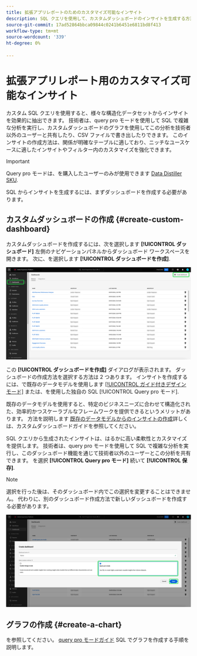 ```yaml
---
title: 拡張アプリレポートのためのカスタマイズ可能なインサイト
description: SQL クエリを使用して、カスタムダッシュボードのインサイトを生成する方法を説明します。
source-git-commit: 17ad52864bbca09844c0241b6451e6811bd8f413
workflow-type: tm+mt
source-wordcount: '339'
ht-degree: 0%

---
```


# 拡張アプリレポート用のカスタマイズ可能なインサイト

カスタム SQL クエリを使用すると、様々な構造化データセットからインサイトを効果的に抽出できます。 技術者は、query pro モードを使用して SQL で複雑な分析を実行し、カスタムダッシュボードのグラフを使用してこの分析を技術者以外のユーザーと共有したり、CSV ファイルで書き出したりできます。 このインサイトの作成方法は、関係が明確なテーブルに適しており、ニッチなユースケースに適したインサイトやフィルター内のカスタマイズを強化できます。

>[!IMPORTANT]
>
>Query pro モードは、を購入したユーザーのみが使用できます [Data Distiller SKU](../../../query-service/data-distiller/overview.md).

SQL からインサイトを生成するには、まずダッシュボードを作成する必要があります。

## カスタムダッシュボードの作成 {#create-custom-dashboard}

カスタムダッシュボードを作成するには、次を選択します **[!UICONTROL ダッシュボード]** 左側のナビゲーションパネルからダッシュボード ワークスペースを開きます。 次に、を選択します **[!UICONTROL ダッシュボードを作成]**.

![作成ダッシュボードがハイライト表示されたダッシュボードインベントリ。](../../images/customizable-insights/create-dashboard.png)

この **[!UICONTROL ダッシュボードを作成]** ダイアログが表示されます。 ダッシュボードの作成方法を選択する方法は 2 つあります。 インサイトを作成するには、で既存のデータモデルを使用します [[!UICONTROL ガイド付きデザインモード]](../../user-defined-dashboards.md) または、を使用した独自の SQL [!UICONTROL Query pro モード].

<!-- Maybe reference Guided design mode in other places on UDD doc. -->

既存のデータモデルを使用すると、特定のビジネスニーズに合わせて構造化された、効率的かつスケーラブルなフレームワークを提供できるというメリットがあります。 方法を説明します [既存のデータモデルからのインサイトの作成](../../user-defined-dashboards.md#create-widget)詳しくは、カスタムダッシュボードガイドを参照してください。

SQL クエリから生成されたインサイトは、はるかに高い柔軟性とカスタマイズを提供します。 技術者は、query pro モードを使用して SQL で複雑な分析を実行し、このダッシュボード機能を通じて技術者以外のユーザーとこの分析を共有できます。 を選択 **[!UICONTROL Query pro モード]** 続いて **[!UICONTROL 保存]**.

>[!NOTE]
>
>選択を行った後は、そのダッシュボード内でこの選択を変更することはできません。 代わりに、別のダッシュボード作成方法で新しいダッシュボードを作成する必要があります。

![この [!UICONTROL ダッシュボードを作成] 「Query pro」モードと「保存」がハイライト表示されたダイアログ](../../images/customizable-insights/query-pro-mode.png)

## グラフの作成 {#create-a-chart}

を参照してください。 [query pro モードガイド](./query-pro-mode.md) SQL でグラフを作成する手順を説明します。
